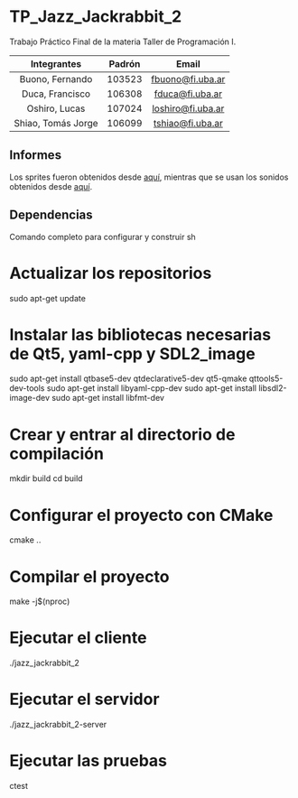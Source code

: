 # TP_Jazz_Jackrabbit_2

Trabajo Práctico Final de la materia Taller de Programación I.

| **Integrantes** | **Padrón** | **Email** |
| :-------------: | :--------: | :-------: |
| Buono, Fernando | 103523 | <fbuono@fi.uba.ar> |
| Duca, Francisco | 106308 | <fduca@fi.uba.ar> |
| Oshiro, Lucas | 107024 | <loshiro@fi.uba.ar> |
| Shiao, Tomás Jorge | 106099 | <tshiao@fi.uba.ar> |

## Informes

Los sprites fueron obtenidos desde [aquí](https://www.spriters-resource.com/pc_computer/jazzjackrabbit2thesecretfiles/), mientras que se usan los sonidos obtenidos desde [aquí](https://www.sounds-resource.com/pc_computer/jazzjackrabbit/sound/18894/).

## Dependencias

Comando completo para configurar y construir sh
# Actualizar los repositorios
sudo apt-get update

# Instalar las bibliotecas necesarias de Qt5, yaml-cpp y SDL2_image
sudo apt-get install qtbase5-dev qtdeclarative5-dev qt5-qmake qttools5-dev-tools
sudo apt-get install libyaml-cpp-dev
sudo apt-get install libsdl2-image-dev
sudo apt-get install libfmt-dev


# Crear y entrar al directorio de compilación 
mkdir build
cd build

# Configurar el proyecto con CMake
cmake ..

# Compilar el proyecto
make -j$(nproc)

# Ejecutar el cliente
./jazz_jackrabbit_2

# Ejecutar el servidor
./jazz_jackrabbit_2-server

# Ejecutar las pruebas
ctest


